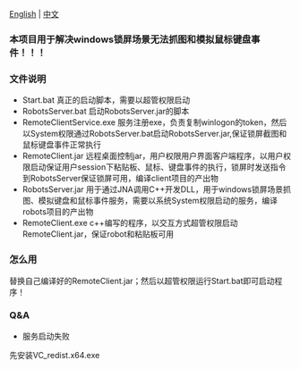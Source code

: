 [English](README.md) | [中文](README_zh.md)

### 本项目用于解决windows锁屏场景无法抓图和模拟鼠标键盘事件！！！

### 文件说明
* Start.bat  真正的启动脚本，需要以超管权限启动
* RobotsServer.bat 启动RobotsServer.jar的脚本
* RemoteClientService.exe 服务注册exe，负责复制winlogon的token，然后以System权限通过RobotsServer.bat启动RobotsServer.jar,保证锁屏截图和鼠标键盘事件正常执行
* RemoteClient.jar 远程桌面控制jar，用户权限用户界面客户端程序，以用户权限启动保证用户session下粘贴板、鼠标、键盘事件的执行，锁屏时发送指令到RobotsServer保证锁屏可用，编译client项目的产出物
* RobotsServer.jar 用于通过JNA调用C++开发DLL，用于windows锁屏场景抓图、模拟键盘和鼠标事件服务，需要以系统System权限启动的服务，编译robots项目的产出物
* RemoteClient.exe c++编写的程序，以交互方式超管权限启动RemoteClient.jar，保证robot和粘贴板可用
### 怎么用

替换自己编译好的RemoteClient.jar；然后以超管权限运行Start.bat即可启动程序！

### Q&A

* 服务启动失败

先安装VC_redist.x64.exe

